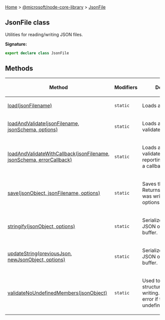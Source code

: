[Home](./index) &gt; [@microsoft/node-core-library](./node-core-library.md) &gt; [JsonFile](./node-core-library.jsonfile.md)

## JsonFile class

Utilities for reading/writing JSON files.

<b>Signature:</b>

```typescript
export declare class JsonFile 
```

## Methods

|  <p>Method</p> | <p>Modifiers</p> | <p>Description</p> |
|  --- | --- | --- |
|  <p>[load(jsonFilename)](./node-core-library.jsonfile.load.md)</p> | <p>`static`</p> | <p>Loads a JSON file.</p> |
|  <p>[loadAndValidate(jsonFilename, jsonSchema, options)](./node-core-library.jsonfile.loadandvalidate.md)</p> | <p>`static`</p> | <p>Loads a JSON file and validate its schema.</p> |
|  <p>[loadAndValidateWithCallback(jsonFilename, jsonSchema, errorCallback)](./node-core-library.jsonfile.loadandvalidatewithcallback.md)</p> | <p>`static`</p> | <p>Loads a JSON file and validate its schema, reporting errors using a callback</p> |
|  <p>[save(jsonObject, jsonFilename, options)](./node-core-library.jsonfile.save.md)</p> | <p>`static`</p> | <p>Saves the file to disk. Returns false if nothing was written due to options.onlyIfChanged.</p> |
|  <p>[stringify(jsonObject, options)](./node-core-library.jsonfile.stringify.md)</p> | <p>`static`</p> | <p>Serializes the specified JSON object to a string buffer.</p> |
|  <p>[updateString(previousJson, newJsonObject, options)](./node-core-library.jsonfile.updatestring.md)</p> | <p>`static`</p> | <p>Serializes the specified JSON object to a string buffer.</p> |
|  <p>[validateNoUndefinedMembers(jsonObject)](./node-core-library.jsonfile.validatenoundefinedmembers.md)</p> | <p>`static`</p> | <p>Used to validate a data structure before writing. Reports an error if there are any undefined members.</p> |

